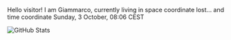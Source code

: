 Hello visitor! I am Giammarco, currently living in space coordinate lost... and time coordinate Sunday, 3 October, 08:06 CEST

![GitHub Stats](https://github-readme-stats.vercel.app/api?username=grcasanova)
